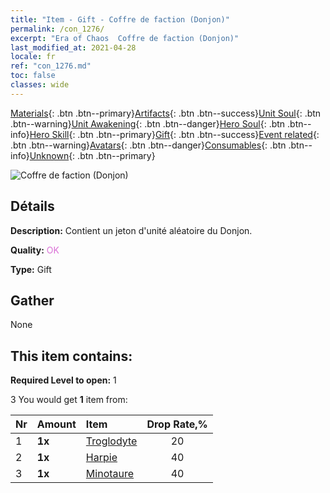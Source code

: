 ```yaml
---
title: "Item - Gift - Coffre de faction (Donjon)"
permalink: /con_1276/
excerpt: "Era of Chaos  Coffre de faction (Donjon)"
last_modified_at: 2021-04-28
locale: fr
ref: "con_1276.md"
toc: false
classes: wide
---
```

 [Materials](/ItemsFR/){: .btn .btn--primary}[Artifacts](/ItemsFR/Artifacts/){: .btn .btn--success}[Unit Soul](/ItemsFR/UnitSoul/){: .btn .btn--warning}[Unit Awakening](/ItemsFR/UnitAwakening/){: .btn .btn--danger}[Hero Soul](/ItemsFR/HeroSoul/){: .btn .btn--info}[Hero Skill](/ItemsFR/HeroSkill/){: .btn .btn--primary}[Gift](/ItemsFR/Gift/){: .btn .btn--success}[Event related](/ItemsFR/Events/){: .btn .btn--warning}[Avatars](/ItemsFR/Avatars/){: .btn .btn--danger}[Consumables](/ItemsFR/Consumables/){: .btn .btn--info}[Unknown](/ItemsFR/Unknown/){: .btn .btn--primary}

 ![Coffre de faction (Donjon)](/images/t/i_904008.png)

## Détails
 **Description:** Contient un jeton d'unité aléatoire du Donjon.

 **Quality:** <span style="color: #DA70D6">OK</span>

 **Type:** Gift

## Gather

  None

## This item contains:

 **Required Level to open:** 1

 3 You would get **1** item  from:

  | Nr | Amount |     Item    | Drop Rate,% |
  |:---|:-------|:------------|:---------:|
  | 1 |  **1x** | [Troglodyte](/ItemsFR/unt_244/) | 20 | 
  | 2 |  **1x** | [Harpie](/ItemsFR/unt_245/) | 40 | 
  | 3 |  **1x** | [Minotaure](/ItemsFR/unt_248/) | 40 | 

